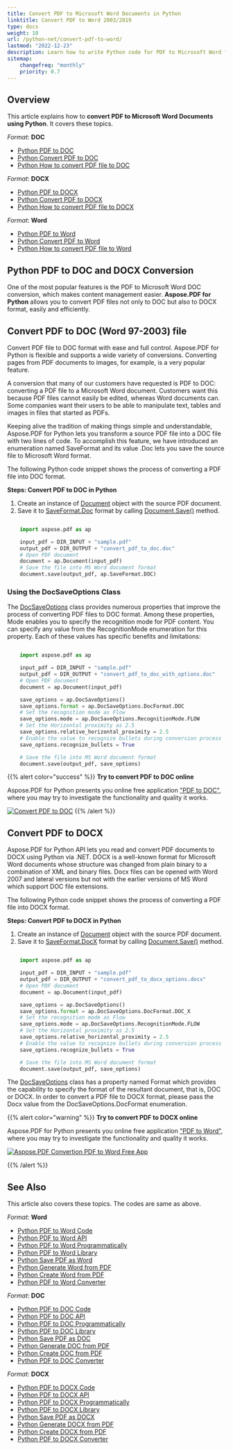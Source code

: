 ```yaml
---
title: Convert PDF to Microsoft Word Documents in Python
linktitle: Convert PDF to Word 2003/2019
type: docs
weight: 10
url: /python-net/convert-pdf-to-word/
lastmod: "2022-12-23"
description: Learn how to write Python code for PDF to Microsoft Word formats conversion with Aspose.PDF for Python via .NET. and tune up conversion PDF to DOC(DOCX).
sitemap:
    changefreq: "monthly"
    priority: 0.7
---
```


## Overview

This article explains how to **convert PDF to Microsoft Word Documents using Python**. It covers these topics.

_Format_: **DOC**
- [Python PDF to DOC](#python-pdf-to-doc)
- [Python Convert PDF to DOC](#python-pdf-to-doc)
- [Python How to convert PDF file to DOC](#python-pdf-to-doc)

_Format_: **DOCX**
- [Python PDF to DOCX](#python-pdf-to-docx)
- [Python Convert PDF to DOCX](#python-pdf-to-docx)
- [Python How to convert PDF file to DOCX](#python-pdf-to-docx)

_Format_: **Word**
- [Python PDF to Word](#python-pdf-to-docx)
- [Python Convert PDF to Word](#python-pdf-to-doc)
- [Python How to convert PDF file to Word](#python-pdf-to-docx)


## Python PDF to DOC and DOCX Conversion

One of the most popular features is the PDF to Microsoft Word DOC conversion, which makes content management easier. **Aspose.PDF for Python** allows you to convert PDF files not only to DOC but also to DOCX format, easily and efficiently.

## Convert PDF to DOC (Word 97-2003) file

Convert PDF file to DOC format with ease and full control. Aspose.PDF for Python is flexible and supports a wide variety of conversions. Converting pages from PDF documents to images, for example, is a very popular feature.

A conversion that many of our customers have requested is PDF to DOC: converting a PDF file to a Microsoft Word document. Customers want this because PDF files cannot easily be edited, whereas Word documents can. Some companies want their users to be able to manipulate text, tables and images in files that started as PDFs.

Keeping alive the tradition of making things simple and understandable, Aspose.PDF for Python lets you transform a source PDF file into a DOC file with two lines of code. To accomplish this feature, we have introduced an enumeration named SaveFormat and its value .Doc lets you save the source file to Microsoft Word format.

The following Python code snippet shows the process of converting a PDF file into DOC format.

<a name="csharp-pdf-to-doc"><strong>Steps: Convert PDF to DOC in Python</strong></a>

1. Create an instance of [Document](https://reference.aspose.com/pdf/python-net/aspose.pdf/document/) object with the source PDF document.
2. Save it to [SaveFormat.Doc](https://reference.aspose.com/pdf/python-net/aspose.pdf/saveformat/) format by calling [Document.Save()](https://reference.aspose.com/pdf/python-net/aspose.pdf/document/#methods) method.

```python

    import aspose.pdf as ap

    input_pdf = DIR_INPUT + "sample.pdf"
    output_pdf = DIR_OUTPUT + "convert_pdf_to_doc.doc"
    # Open PDF document
    document = ap.Document(input_pdf)
    # Save the file into MS Word document format
    document.save(output_pdf, ap.SaveFormat.DOC)
```

### Using the DocSaveOptions Class

The [DocSaveOptions](https://reference.aspose.com/pdf/python-net/aspose.pdf/docsaveoptions/) class provides numerous properties that improve the process of converting PDF files to DOC format. Among these properties, Mode enables you to specify the recognition mode for PDF content. You can specify any value from the RecognitionMode enumeration for this property. Each of these values has specific benefits and limitations:

```python

    import aspose.pdf as ap

    input_pdf = DIR_INPUT + "sample.pdf"
    output_pdf = DIR_OUTPUT + "convert_pdf_to_doc_with_options.doc"
    # Open PDF document
    document = ap.Document(input_pdf)

    save_options = ap.DocSaveOptions()
    save_options.format = ap.DocSaveOptions.DocFormat.DOC
    # Set the recognition mode as Flow
    save_options.mode = ap.DocSaveOptions.RecognitionMode.FLOW
    # Set the Horizontal proximity as 2.5
    save_options.relative_horizontal_proximity = 2.5
    # Enable the value to recognize bullets during conversion process
    save_options.recognize_bullets = True

    # Save the file into MS Word document format
    document.save(output_pdf, save_options)
```

{{% alert color="success" %}}
**Try to convert PDF to DOC online**

Aspose.PDF for Python presents you online free application ["PDF to DOC"](https://products.aspose.app/pdf/conversion/pdf-to-doc), where you may try to investigate the functionality and quality it works.

[![Convert PDF to DOC](/pdf/net/images/pdf_to_word.png)](https://products.aspose.app/pdf/conversion/pdf-to-doc)
{{% /alert %}}

## Convert PDF to DOCX

Aspose.PDF for Python API lets you read and convert PDF documents to DOCX using Python via .NET. DOCX is a well-known format for Microsoft Word documents whose structure was changed from plain binary to a combination of XML and binary files. Docx files can be opened with Word 2007 and lateral versions but not with the earlier versions of MS Word which support DOC file extensions.

The following Python code snippet shows the process of converting a PDF file into DOCX format.

<a name="csharp-pdf-to-docx"><strong>Steps: Convert PDF to DOCX in Python</strong></a>

1. Create an instance of [Document](https://reference.aspose.com/pdf/python-net/aspose.pdf/document/) object with the source PDF document.
2. Save it to [SaveFormat.DocX](https://reference.aspose.com/pdf/python-net/aspose.pdf/saveformat/) format by calling [Document.Save()](https://reference.aspose.com/pdf/python-net/aspose.pdf/document/#methods) method.

```python

    import aspose.pdf as ap

    input_pdf = DIR_INPUT + "sample.pdf"
    output_pdf = DIR_OUTPUT + "convert_pdf_to_docx_options.docx"
    # Open PDF document
    document = ap.Document(input_pdf)

    save_options = ap.DocSaveOptions()
    save_options.format = ap.DocSaveOptions.DocFormat.DOC_X
    # Set the recognition mode as Flow
    save_options.mode = ap.DocSaveOptions.RecognitionMode.FLOW
    # Set the Horizontal proximity as 2.5
    save_options.relative_horizontal_proximity = 2.5
    # Enable the value to recognize bullets during conversion process
    save_options.recognize_bullets = True

    # Save the file into MS Word document format
    document.save(output_pdf, save_options)
```

The [DocSaveOptions](https://reference.aspose.com/pdf/python-net/aspose.pdf/docsaveoptions/) class has a property named Format which provides the capability to specify the format of the resultant document, that is, DOC or DOCX. In order to convert a PDF file to DOCX format, please pass the Docx value from the DocSaveOptions.DocFormat enumeration.

{{% alert color="warning" %}}
**Try to convert PDF to DOCX online**

Aspose.PDF for Python presents you online free application ["PDF to Word"](https://products.aspose.app/pdf/conversion/pdf-to-docx), where you may try to investigate the functionality and quality it works.

[![Aspose.PDF Convertion PDF to Word Free App](/pdf/net/images/pdf_to_word.png)](https://products.aspose.app/pdf/conversion/pdf-to-docx)

{{% /alert %}}

## See Also 

This article also covers these topics. The codes are same as above.

_Format_: **Word**
- [Python PDF to Word Code](#python-pdf-to-docx)
- [Python PDF to Word API](#python-pdf-to-docx)
- [Python PDF to Word Programmatically](#python-pdf-to-docx)
- [Python PDF to Word Library](#python-pdf-to-docx)
- [Python Save PDF as Word](#python-pdf-to-docx)
- [Python Generate Word from PDF](#python-pdf-to-docx)
- [Python Create Word from PDF](#python-pdf-to-docx)
- [Python PDF to Word Converter](#python-pdf-to-docx)

_Format_: **DOC**
- [Python PDF to DOC Code](#python-pdf-to-doc)
- [Python PDF to DOC API](#python-pdf-to-doc)
- [Python PDF to DOC Programmatically](#python-pdf-to-doc)
- [Python PDF to DOC Library](#python-pdf-to-doc)
- [Python Save PDF as DOC](#python-pdf-to-doc)
- [Python Generate DOC from PDF](#python-pdf-to-doc)
- [Python Create DOC from PDF](#python-pdf-to-doc)
- [Python PDF to DOC Converter](#python-pdf-to-doc)

_Format_: **DOCX**
- [Python PDF to DOCX Code](#python-pdf-to-docx)
- [Python PDF to DOCX API](#python-pdf-to-docx)
- [Python PDF to DOCX Programmatically](#python-pdf-to-docx)
- [Python PDF to DOCX Library](#python-pdf-to-docx)
- [Python Save PDF as DOCX](#python-pdf-to-docx)
- [Python Generate DOCX from PDF](#python-pdf-to-docx)
- [Python Create DOCX from PDF](#python-pdf-to-docx)
- [Python PDF to DOCX Converter](#python-pdf-to-docx)
